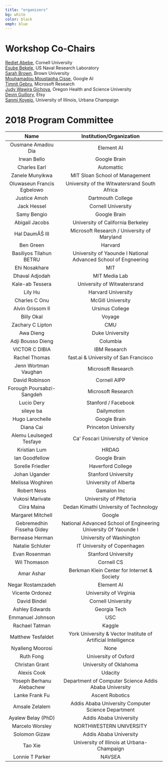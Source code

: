 ```yaml
---
title: "organizers"
bg: white
color: black
emph: blue
---
```


# Workshop Co-Chairs 

[Rediet Abebe](https://www.cs.cornell.edu/~red/), Cornell University  
[Esube Bekele](), US Naval Research Laboratory  
[Sarah Brown](http://sarahmbrown.org/), Brown University  
[Mouhamadou Moustapha Cisse](http://moustaphacisse.com/), Google AI  
[Timnit Gebru](http://ai.stanford.edu/~tgebru/), Microsoft Research  
[Judy Wawira Gichoya](http://www.gichoya.me/about/), Oregon Health and Science University  
[Devin Guillory](), Etsy  
[Sanmi Koyejo](http://sanmi.cs.illinois.edu/), University of Illinois, Urbana Champaign

# 2018 Program Committee

|            Name            	|                     Institution/Organization                    	|
|:--------------------------:	|:---------------------------------------------------------------:	|
| Ousmane Amadou Dia         	|                            Element AI                           	|
| Irwan Bello                	|                           Google Brain                          	|
| Charles Earl               	|                            Automattic                           	|
| Zanele Munyikwa            	|                  MIT Sloan School of Management                 	|
| Oluwaseun Francis Egbelowo 	|           University of the Witwatersrand South Africa          	|
| Justice Amoh               	|                        Dartmouth College                        	|
| Jack Hessel                	|                        Cornell University                       	|
| Samy Bengio                	|                           Google Brain                          	|
| Abigail Jacobs             	|                University of California Berkeley                	|
| Hal DaumĂŠ III             	|           Microsoft Research / University of Maryland           	|
| Ben Green                  	|                             Harvard                             	|
| Basiliyos Tilahun BETRU    	|  University of Yaounde I National Advanced School of Engneering 	|
| Ehi Nosakhare              	|                               MIT                               	|
| Dhaval Adjodah             	|                          MIT Media Lab                          	|
| Kale-ab Tessera            	|                   University of Witwatersrand                   	|
| Lily Hu                    	|                        Harvard University                       	|
| Charles C Onu              	|                        McGill University                        	|
| Alvin Grissom II           	|                         Ursinus College                         	|
| Billy Okal                 	|                              Voyage                             	|
| Zachary C Lipton           	|                               CMU                               	|
| Awa Dieng                  	|                         Duke University                         	|
| Adji Bousso Dieng          	|                             Columbia                            	|
| VICTOR C DIBIA             	|                           IBM Research                          	|
| Rachel Thomas              	|              fast.ai & University of San Francisco              	|
| Jenn Wortman Vaughan       	|                        Microsoft Research                       	|
| David Robinson             	|                           Cornell AIPP                          	|
| Forough Poursabzi-Sangdeh  	|                        Microsoft Research                       	|
| Lucio Dery                 	|                       Stanford / Facebook                       	|
| sileye ba                  	|                           Dailymotion                           	|
| Hugo Larochelle            	|                           Google Brain                          	|
| Diana Cai                  	|                       Princeton University                      	|
| Alemu Leulseged Tesfaye    	|                 Ca' Foscari University of Venice                	|
| Kristian Lum               	|                              HRDAG                              	|
| Ian Goodfellow             	|                           Google Brain                          	|
| Sorelle Friedler           	|                        Haverford College                        	|
| Johan Ugander              	|                       Stanford University                       	|
| Melissa Woghiren           	|                      University of Alberta                      	|
| Robert Ness                	|                           Gamalon Inc                           	|
| Vukosi Marivate            	|                      University of PRetoria                     	|
| Ciira Maina                	|              Dedan Kimathi University of Technology             	|
| Margaret Mitchell          	|                              Google                             	|
| Gebremedhin Fisseha Gidey  	| National Advanced School of Engineering University Of Yaounde I 	|
| Bernease Herman            	|                     University of Washington                    	|
| Natalie Schluter           	|                   IT University of Copenhagen                   	|
| Evan Rosenman              	|                       Stanford University                       	|
| Wil Thomason               	|                            Cornell CS                           	|
| Amar Ashar                 	|           Berkman Klein Center for Internet & Society           	|
| Negar Rostamzadeh          	|                            Element AI                           	|
| Vicente Ordonez            	|                      University of Virginia                     	|
| David Bindel               	|                        Cornell University                       	|
| Ashley Edwards             	|                           Georgia Tech                          	|
| Emmanuel Johnson           	|                               USC                               	|
| Rachael Tatman             	|                              Kaggle                             	|
| Matthew Tesfaldet          	|  York University & Vector Institute of Artificial Intelligence  	|
| Nyalleng Moorosi           	|                               None                              	|
| Ruth Fong                  	|                       University of Oxford                      	|
| Christan Grant             	|                      University of Oklahoma                     	|
| Alexis Cook                	|                             Udacity                             	|
| Yoseph Berhanu Alebachew   	|      Department of Computer Science Addis Ababa University      	|
| Lanke Frank Fu             	|                         Ascent Robotics                         	|
| Amsale Zelalem             	|        Addis Ababa University Computer Science Department       	|
| Ayalew Belay (PhD)         	|                      Addis Ababa University                     	|
| Marcelo Worsley            	|                     NORTHWESTERN UNIVERSITY                     	|
| Solomon Gizaw              	|                      Addis Ababa University                     	|
| Tao Xie                    	|            University of Illinois at Urbana-Champaign           	|
| Lonnie T Parker            	|                              NAVSEA                             	|